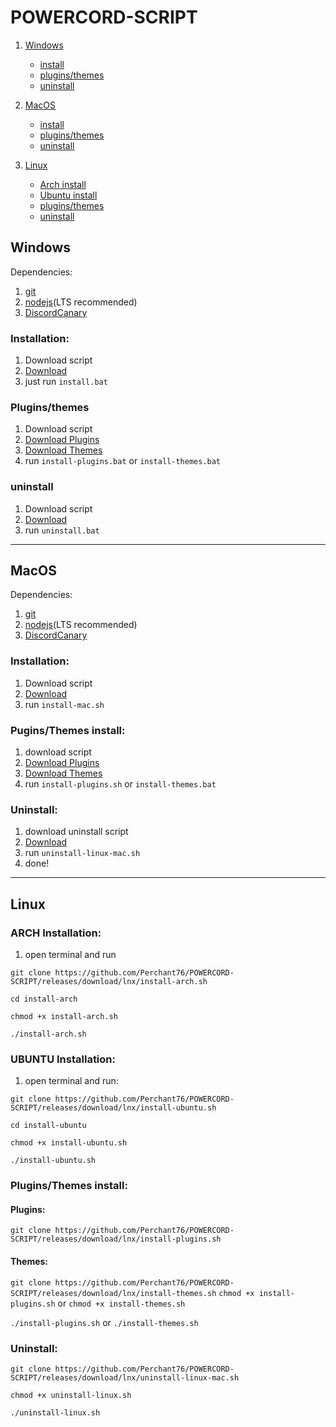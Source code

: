 # POWERCORD-SCRIPT
1. [Windows](https://github.com/Perchant76/POWERCORD-SCRIPT#windows)
    - [install](https://github.com/Perchant76/POWERCORD-SCRIPT#installation)
    - [plugins/themes](https://github.com/Perchant76/POWERCORD-SCRIPT#pluginsthemes)
    - [uninstall](https://github.com/Perchant76/POWERCORD-SCRIPT#uninstall) 
2. [MacOS](https://github.com/Perchant76/POWERCORD-SCRIPT#macos)
    - [install](https://github.com/Perchant76/POWERCORD-SCRIPT#installation-1)
    - [plugins/themes](https://github.com/Perchant76/POWERCORD-SCRIPT#pluginsthemes-install)
    - [uninstall](https://github.com/Perchant76/POWERCORD-SCRIPT#uninstall-1)

3. [Linux]()
    - [Arch install](https://github.com/Perchant76/POWERCORD-SCRIPT#arch-installation)
    - [Ubuntu install](https://github.com/Perchant76/POWERCORD-SCRIPT#ubuntu-installation)
    - [plugins/themes](https://github.com/Perchant76/POWERCORD-SCRIPT#pluginsthemes-install)
    - [uninstall](https://github.com/Perchant76/POWERCORD-SCRIPT#uninstall-1)
## Windows
Dependencies:
1. [git](https://git-scm.com/downloads)
2. [nodejs](https://nodejs.org)(LTS recommended)
3. [DiscordCanary](https://discord.com/api/download/canary?platform=win)

### Installation:
1. Download script
2. [Download](https://github.com/Perchant76/POWERCORD-SCRIPT/releases/download/win/install-win.bat)
2. just run `install.bat`

### Plugins/themes
1. Download script
2. [Download Plugins](https://github.com/Perchant76/POWERCORD-SCRIPT/releases/download/win/install-plugins.bat)
3. [Download Themes](https://github.com/Perchant76/POWERCORD-SCRIPT/releases/download/win/install-themes.bat)
4. run `install-plugins.bat` or `install-themes.bat`
### uninstall
1. Download script
2. [Download](https://github.com/Perchant76/POWERCORD-SCRIPT/releases/download/win/uninstall-win.bat)
3. run `uninstall.bat`
---

## MacOS
Dependencies:
1. [git](https://git-scm.com/downloads)
2. [nodejs](https://nodejs.org)(LTS recommended)
3. [DiscordCanary](https://discord.com/api/download/canary?platform=osx)

### Installation: 
1. Download script
2. [Download](https://github.com/Perchant76/POWERCORD-SCRIPT/releases/download/mac/install-mac.sh)
3. run `install-mac.sh`
### Pugins/Themes install:
1. download script
2. [Download Plugins](https://github.com/Perchant76/POWERCORD-SCRIPT/releases/download/mac/install-plugins.sh)
3. [Download Themes](https://github.com/Perchant76/POWERCORD-SCRIPT/releases/download/mac/install-themes.sh)
4. run `install-plugins.sh` or `install-themes.bat`
### Uninstall: 
1. download uninstall script
2. [Download](https://github.com/Perchant76/POWERCORD-SCRIPT/releases/download/mac/uninstall-linux-mac.sh)
3. run `uninstall-linux-mac.sh`
4. done!

---

## Linux
### ARCH Installation:
1. open terminal and run

`git clone https://github.com/Perchant76/POWERCORD-SCRIPT/releases/download/lnx/install-arch.sh`

`cd install-arch`

`chmod +x install-arch.sh`

`./install-arch.sh`
### UBUNTU Installation:
1. open terminal and run:

`git clone https://github.com/Perchant76/POWERCORD-SCRIPT/releases/download/lnx/install-ubuntu.sh`

`cd install-ubuntu`

`chmod +x install-ubuntu.sh`

`./install-ubuntu.sh`
### Plugins/Themes install:
#### Plugins:
`git clone https://github.com/Perchant76/POWERCORD-SCRIPT/releases/download/lnx/install-plugins.sh`
#### Themes:
`git clone https://github.com/Perchant76/POWERCORD-SCRIPT/releases/download/lnx/install-themes.sh`
`chmod +x install-plugins.sh` or `chmod +x install-themes.sh `

`./install-plugins.sh` or `./install-themes.sh`
### Uninstall: 

`git clone https://github.com/Perchant76/POWERCORD-SCRIPT/releases/download/lnx/uninstall-linux-mac.sh`

`chmod +x uninstall-linux.sh`

`./uninstall-linux.sh`
